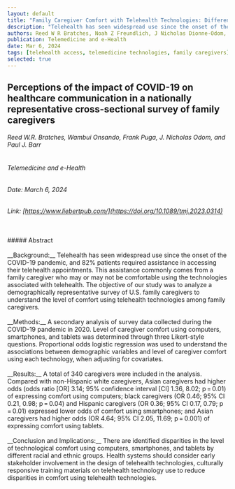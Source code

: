 ```yaml
---
layout: default
title: "Family Caregiver Comfort with Telehealth Technologies: Differences by Race and Ethnicity in a Cross-Sectional Survey"
description: "Telehealth has seen widespread use since the onset of the COVID-19 pandemic, and 82% patients required assistance in accessing their telehealth appointments. This assistance commonly comes from a family caregiver who may or may not be comfortable using the technologies associated with telehealth. The objective of our study was to analyze a demographically representative survey of U.S. family caregivers to understand the level of comfort using telehealth technologies among family caregivers."
authors: Reed W R Bratches, Noah Z Freundlich, J Nicholas Dionne-Odom, A James O&#39;Malley, Paul J Barr
publication: Telemedicine and e-Health
date: Mar 6, 2024
tags: [telehealth access, telemedicine technologies, family caregivers]
selected: true
---
```


## Perceptions of the impact of COVID-19 on healthcare communication in a nationally representative cross-sectional survey of family caregivers
_Reed W.R. Bratches, Wambui Onsando, Frank Puga, J. Nicholas Odom, and Paul J. Barr_
<br>
<br>
###### Telemedicine and e-Health

###### Date: March 6, 2024

###### Link: [https://www.liebertpub.com/](https://doi.org/10.1089/tmj.2023.0314)
<br>
##### Abstract
<br>
<br>
__Background:__ Telehealth has seen widespread use since the onset of the COVID-19 pandemic, and 82% patients required assistance in accessing their telehealth appointments. This assistance commonly comes from a family caregiver who may or may not be comfortable using the technologies associated with telehealth. The objective of our study was to analyze a demographically representative survey of U.S. family caregivers to understand the level of comfort using telehealth technologies among family caregivers.
<br>
<br>
__Methods:__ A secondary analysis of survey data collected during the COVID-19 pandemic in 2020. Level of caregiver comfort using computers, smartphones, and tablets was determined through three Likert-style questions. Proportional odds logistic regression was used to understand the associations between demographic variables and level of caregiver comfort using each technology, when adjusting for covariates.
<br>
<br>
__Results:__ A total of 340 caregivers were included in the analysis. Compared with non-Hispanic white caregivers, Asian caregivers had higher odds (odds ratio [OR] 3.14; 95% confidence interval [CI] 1.36, 8.02; p = 0.01) of expressing comfort using computers; black caregivers (OR 0.46; 95% CI 0.21, 0.98; p = 0.04) and Hispanic caregivers (OR 0.36; 95% CI 0.17, 0.79; p = 0.01) expressed lower odds of comfort using smartphones; and Asian caregivers had higher odds (OR 4.64; 95% CI 2.05, 11.69; p = 0.001) of expressing comfort using tablets.
<br>
<br>
__Conclusion and Implications:__ There are identified disparities in the level of technological comfort using computers, smartphones, and tablets by different racial and ethnic groups. Health systems should consider early stakeholder involvement in the design of telehealth technologies, culturally responsive training materials on telehealth technology use to reduce disparities in comfort using telehealth technologies.

